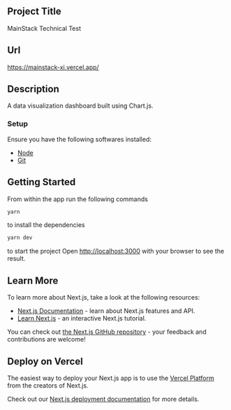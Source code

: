 ## Project Title

MainStack Technical Test

## Url

https://mainstack-xi.vercel.app/

## Description

A data visualization dashboard built using Chart.js.

### Setup

Ensure you have the following softwares installed:

- [Node](https://nodejs.org)
- [Git](https://www.atlassian.com/git/tutorials/install-git)

## Getting Started

From within the app run the following commands

```sh
yarn
```

to install the dependencies

```sh
yarn dev
```

to start the project Open [http://localhost:3000](http://localhost:3000) with your browser to see the result.

## Learn More

To learn more about Next.js, take a look at the following resources:

- [Next.js Documentation](https://nextjs.org/docs) - learn about Next.js features and API.
- [Learn Next.js](https://nextjs.org/learn) - an interactive Next.js tutorial.

You can check out [the Next.js GitHub repository](https://github.com/vercel/next.js/) - your feedback and contributions are welcome!

## Deploy on Vercel

The easiest way to deploy your Next.js app is to use the [Vercel Platform](https://vercel.com/new?utm_medium=default-template&filter=next.js&utm_source=create-next-app&utm_campaign=create-next-app-readme) from the creators of Next.js.

Check out our [Next.js deployment documentation](https://nextjs.org/docs/deployment) for more details.
